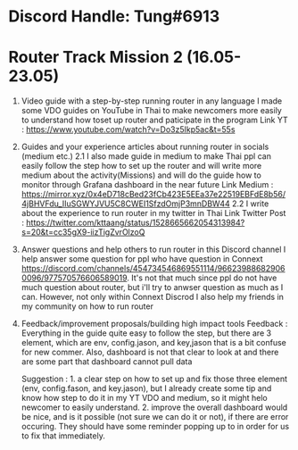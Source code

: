 # Discord Handle: Tung#6913

# Router Track Mission 2 (16.05-23.05)



1. Video guide with a step-by-step running router in any language 
    I made some VDO guides on YouTube in Thai to make newcomers more easily to understand how toset up router and paticipate in the program
      Link YT : https://www.youtube.com/watch?v=Do3z5Ikp5ac&t=55s
      

2. Guides and your experience articles about running router in socials (medium etc.)
    2.1 I also made guide in medium to make Thai ppl can easily follow the step how to set up the router and will write more medium about the activity(Missions) 
        and will do the guide how to monitor through Grafana dashboard in the near future
        Link Medium : https://mirror.xyz/0x4eD718cBed23fCb423E5EEa37e22519EBFdE8b56/4jBHVFdu_IIuSGWYJVU5C8CWEI1SfzdOmjP3mnDBW44
    2.2 I write about the experience to run router in my twitter in Thai
        Link Twitter Post : https://twitter.com/kttaang/status/1528665662054313984?s=20&t=cc35gX9-iizTigZvrOlzoQ
        
3. Answer questions and help others to run router in this Discord channel 
    I help answer some question for ppl who have question in Connext https://discord.com/channels/454734546869551114/966239886829060096/977570576606589019.
    It's not that much since ppl do not have much question about router, but i'll try to anwser question as much as I can. However, not only within Connext Discrod
    I also help my friends in my community on how to run router
    
    
4. Feedback/improvement proposals/building high impact tools 
      Feedback : Everything in the guide quite easy to follow the step, but there are 3 element, which are env, config.jason, and key,jason that is a bit
      confuse for new commer. Also, dashboard is not that clear to look at and there are some part that dashboard cannot pull data
      
      Suggestion : 1. a clear step on how to set up and fix those three element (env, config.fason, and key.jason), but I already create some tip and know how step 
                   to do it in my YT VDO and medium, so it might helo newcomer to easily understand.
                   2. improve the overall dashboard would be nice, and is it possible (not sure we can do it or not), if there are error occuring. They should
                   have some reminder popping up to in order for us to fix that immediately.
      
     
   





